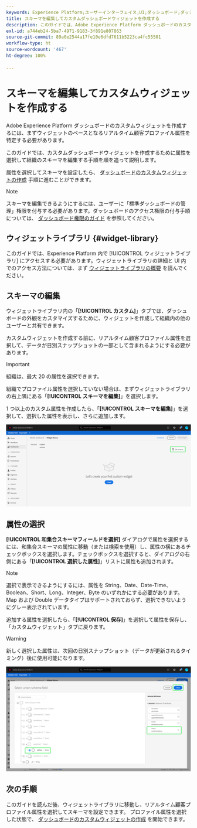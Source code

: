 ```yaml
---
keywords: Experience Platform;ユーザーインターフェイス;UI;ダッシュボード;ダッシュボード;プロファイル;セグメント;宛先;ライセンスの使用
title: スキーマを編集してカスタムダッシュボードウィジェットを作成する
description: このガイドでは、Adobe Experience Platform ダッシュボードのカスタムウィジェットを作成するために、属性を選択し、組織のスキーマを設定する手順を順を追って説明します。
exl-id: a744eb24-5ba7-4971-9183-3f891e807863
source-git-commit: 89a0e2544a17fe10e6dfd7611b5223ca4fc55501
workflow-type: ht
source-wordcount: '467'
ht-degree: 100%

---
```


# スキーマを編集してカスタムウィジェットを作成する

Adobe Experience Platform ダッシュボードのカスタムウィジェットを作成するには、まずウィジェットのベースとなるリアルタイム顧客プロファイル属性を特定する必要があります。

このガイドでは、カスタムダッシュボードウィジェットを作成するために属性を選択して組織のスキーマを編集する手順を順を追って説明します。

属性を選択してスキーマを設定したら、 [ダッシュボードのカスタムウィジェットの作成](custom-widgets.md) 手順に進むことができます。

>[!NOTE]
>
>スキーマを編集できるようにするには、ユーザーに「標準ダッシュボードの管理」権限を付与する必要があります。ダッシュボードのアクセス権限の付与手順については、 [ダッシュボード権限のガイド](../permissions.md) を参照してください。

## ウィジェットライブラリ {#widget-library}

このガイドでは、Experience Platform 内で [!UICONTROL ウィジェットライブラリ] にアクセスする必要があります。ウィジェットライブラリの詳細と UI 内でのアクセス方法については、まず [ウィジェットライブラリの概要](widget-library.md) を読んでください。

## スキーマの編集

ウィジェットライブラリ内の「**[!UICONTROL カスタム]**」タブでは、ダッシュボードの外観をカスタマイズするために、ウィジェットを作成して組織内の他のユーザーと共有できます。

カスタムウィジェットを作成する前に、リアルタイム顧客プロファイル属性を選択して、データが日別スナップショットの一部として含まれるようにする必要があります。

>[!IMPORTANT]
>
>組織は、最大 20 の属性を選択できます。

組織でプロファイル属性を選択していない場合は、まずウィジェットライブラリの右上隅にある「**[!UICONTROL スキーマを編集]**」を選択します。

1 つ以上のカスタム属性を作成したら、「**[!UICONTROL スキーマを編集]**」を選択して、選択した属性を表示し、さらに追加します。

![](../images/customization/edit-schema.png)

## 属性の選択

**[!UICONTROL 和集合スキーマフィールドを選択]** ダイアログで属性を選択するには、和集合スキーマの属性に移動（または検索を使用）し、属性の横にあるチェックボックスを選択します。チェックボックスを選択すると、ダイアログの右側にある「**[!UICONTROL 選択した属性]**」リストに属性も追加されます。

>[!NOTE]
>
>選択で表示できるようにするには、属性を String、Date、Date-Time、Boolean、Short、Long、Integer、Byte のいずれかにする必要があります。Map および Double データタイプはサポートされておらず、選択できないようにグレー表示されています。

追加する属性を選択したら、「**[!UICONTROL 保存]**」を選択して属性を保存し、「カスタムウィジェット」タブに戻ります。

>[!WARNING]
>新しく選択した属性は、次回の日別スナップショット（データが更新されるタイミング）後に使用可能になります。

![](../images/customization/select-attribute.png)

## 次の手順

このガイドを読んだ後、ウィジェットライブラリに移動し、リアルタイム顧客プロファイル属性を選択してスキーマを設定できます。 プロファイル属性を選択した状態で、 [ダッシュボードのカスタムウィジェットの作成](custom-widgets.md) を開始できます。

